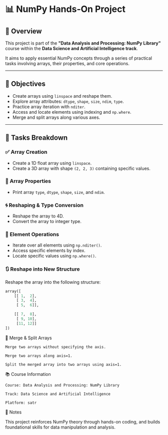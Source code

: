 # 📊 NumPy Hands-On Project

## 🧠 Overview
This project is part of the **"Data Analysis and Processing: NumPy Library"** course within the **Data Science and Artificial Intelligence track**.

It aims to apply essential NumPy concepts through a series of practical tasks involving arrays, their properties, and core operations.

---

## 🎯 Objectives
- Create arrays using `linspace` and reshape them.
- Explore array attributes: `dtype`, `shape`, `size`, `ndim`, `type`.
- Practice array iteration with `nditer`.
- Access and locate elements using indexing and `np.where`.
- Merge and split arrays along various axes.

---

## 🧪 Tasks Breakdown

### ✅ Array Creation
- Create a 1D float array using `linspace`.
- Create a 3D array with shape `(2, 2, 3)` containing specific values.

### 🧾 Array Properties
- Print array `type`, `dtype`, `shape`, `size`, and `ndim`.

### 🌀 Reshaping & Type Conversion
- Reshape the array to 4D.
- Convert the array to integer type.

### 🔁 Element Operations
- Iterate over all elements using `np.nditer()`.
- Access specific elements by index.
- Locate specific values using `np.where()`.

### 🔃 Reshape into New Structure
Reshape the array into the following structure:

```python
array([
    [[ 1,  2],
     [ 3,  4],
     [ 5,  6]],

    [[ 7,  8],
     [ 9, 10],
     [11, 12]]
])
``` 
🧩 Merge & Split Arrays

    Merge two arrays without specifying the axis.

    Merge two arrays along axis=1.

    Split the merged array into two arrays using axis=1.

📚 Course Information

    Course: Data Analysis and Processing: NumPy Library

    Track: Data Science and Artificial Intelligence

    Platform: satr

📌 Notes

This project reinforces NumPy theory through hands-on coding, and builds foundational skills for data manipulation and analysis.
